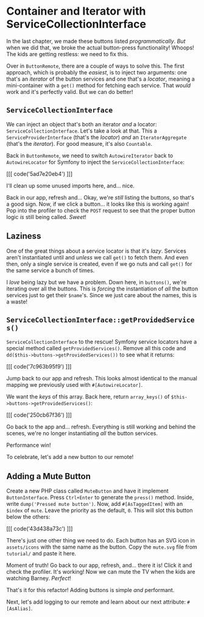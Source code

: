 # Container and Iterator with ServiceCollectionInterface

In the last chapter, we made these buttons listed *programmatically*.
*But* when we did that, we broke the actual button-press functionality! Whoops!
The kids are getting restless: we need to fix this.

Over in `ButtonRemote`, there are a couple of ways to solve this. The
first approach, which is probably the *easiest*, is to inject two arguments:
one that's an *iterator* of the button services and one that's a
*locator*, meaning a mini-container with a `get()` method for fetching each
service. That *would* work and it's perfectly valid. But we can do better!

## `ServiceCollectionInterface`

We can inject an object that's both an iterator *and* a locator:
`ServiceCollectionInterface`. Let's take a look at that. This
a `ServiceProviderInterface` (that's the *locator*) *and* an `IteratorAggregate`
(that's the *iterator*). For good measure, it's also `Countable`.

Back in `ButtonRemote`, we need to switch `AutowireIterator` back to
`AutowireLocator` for Symfony to inject the `ServiceCollectionInterface`:

[[[ code('5ad7e20eb4') ]]]

I'll clean up some unused imports here, and... nice.

Back in our app, refresh and... Okay, we're *still* listing the buttons, so
that's a good sign. Now, if we click a button... it looks like this is working
again! Pop into the profiler to check the `POST` request to see that the proper button
logic *is* still being called. *Sweet*!

## Laziness

One of the great things about a service locator is that it's *lazy*. Services aren't
instantiated until and *unless* we call `get()` to fetch them. And even then,
only a single service is created, even if we go nuts and call `get()` for the
same service a bunch of times.

I *love* being lazy but we have a problem. Down here, in `buttons()`, we're
iterating over all the buttons. This is *forcing* the instantiation of *all*
the button services just to get their `$name`'s. Since we just care about the
names, this is a waste!

## `ServiceCollectionInterface::getProvidedServices()`

`ServiceCollectionInterface` to the rescue! Symfony service locators have
a special method called `getProvidedServices()`. Remove all this code and
`dd($this->buttons->getProvidedServices())` to see what it returns:

[[[ code('7c963b95f9') ]]]

Jump back to our app and refresh. This looks almost identical to the manual
mapping we previously used with `#[AutowireLocator]`.

We want the *keys* of this array. Back here, return `array_keys()` of
`$this->buttons->getProvidedServices()`:

[[[ code('250cb67f36') ]]]

Go back to the app and... refresh. Everything is still working and
behind the scenes, we're no longer instantiating *all* the button services.

Performance win!

To celebrate, let's add a new button to our remote!

## Adding a Mute Button

Create a new PHP class called `MuteButton` and have it implement
`ButtonInterface`. Press `Ctrl+Enter` to generate the `press()` method. Inside,
write `dump('Pressed mute button')`. Now, add `#[AsTaggedItem]` with an `$index`
of `mute`. Leave the priority as the default, `0`. This will slot this button
below the others:

[[[ code('43d438a73c') ]]]

There's just one other thing we need to do. Each button has an SVG icon in
`assets/icons` with the same name as the button. Copy the `mute.svg` file from
`tutorial/` and paste it here.

Moment of truth! Go back to our app, refresh, and... there it is! Click it
and check the profiler. It's working! Now we can mute the TV when the
kids are watching Barney. *Perfect*!

That's it for this refactor! Adding buttons is simple *and* performant.

Next, let's add logging to our remote and learn about our next attribute:
`#[AsAlias]`.
